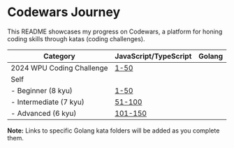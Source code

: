 # Codewars Journey

This README showcases my progress on Codewars, a platform for honing coding skills through katas (coding challenges).

| Category | JavaScript/TypeScript | Golang |
|---|---|---|
| 2024 WPU Coding Challenge | [1-50](https://github.com/fhasnur/codewars/tree/main/2024-wpu-coding-challenge) |  |
| Self |  |  |
|  - Beginner (8 kyu) | [1-50](https://github.com/fhasnur/codewars/tree/main/self/1-50) |  |
|  - Intermediate (7 kyu) | [51-100](https://github.com/fhasnur/codewars/tree/main/self/51-100) |  |
|  - Advanced (6 kyu) | [101-150](https://github.com/fhasnur/codewars/tree/main/self/101-150) |  |

**Note:** Links to specific Golang kata folders will be added as you complete them.
